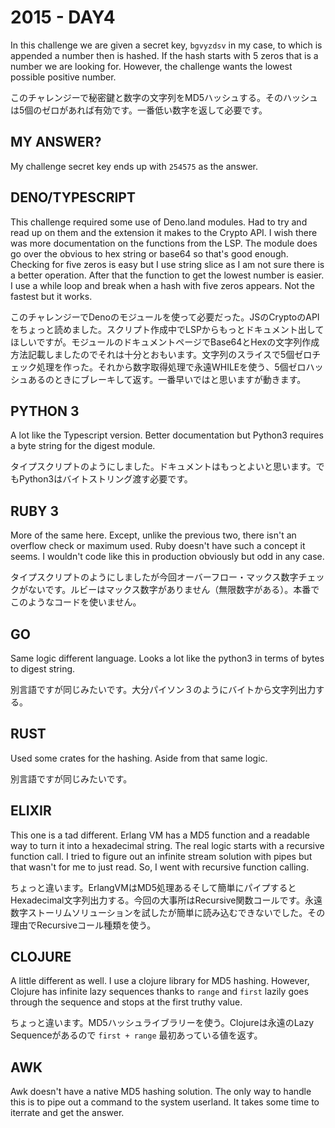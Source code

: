 # 2015 - DAY4

In this challenge we are given a secret key, `bgvyzdsv` in my case, to which is appended a number then is hashed. If the hash starts with 5 zeros that is a number we are looking for. However, the challenge wants the lowest possible positive number.

このチャレンジーで秘密鍵と数字の文字列をMD5ハッシュする。そのハッシュは5個のゼロがあれば有効です。一番低い数字を返して必要です。

## MY ANSWER?

My challenge secret key ends up with `254575` as the answer.

## DENO/TYPESCRIPT

This challenge required some use of Deno.land modules. Had to try and read up on them and the extension it makes to the Crypto API. I wish there was more documentation on the functions from the LSP. The module does go over the obvious to hex string or base64 so that's good enough. Checking for five zeros is easy but I use string slice as I am not sure there is a better operation. After that the function to get the lowest number is easier. I use a while loop and break when a hash with five zeros appears. Not the fastest but it works.

このチャレンジーでDenoのモジュールを使って必要だった。JSのCryptoのAPIをちょっと読めました。スクリプト作成中でLSPからもっとドキュメント出してほしいですが。モジュールのドキュメントページでBase64とHexの文字列作成方法記載しましたのでそれは十分とおもいます。文字列のスライスで5個ゼロチェック処理を作った。それから数字取得処理で永遠WHILEを使う、5個ゼロハッシュあるのときにブレーキして返す。一番早いではと思いますが動きます。

## PYTHON 3

A lot like the Typescript version. Better documentation but Python3 requires a byte string for the digest module.

タイプスクリプトのようにしました。ドキュメントはもっとよいと思います。でもPython3はバイトストリング渡す必要です。

## RUBY 3

More of the same here. Except, unlike the previous two, there isn't an overflow check or maximum used. Ruby doesn't have such a concept it seems. I wouldn't code like this in production obviously but odd in any case.

タイプスクリプトのようにしましたが今回オーバーフロー・マックス数字チェックがないです。ルビーはマックス数字がありません（無限数字がある）。本番でこのようなコードを使いません。

## GO

Same logic different language. Looks a lot like the python3 in terms of bytes to digest string.

別言語ですが同じみたいです。大分パイソン３のようにバイトから文字列出力する。

## RUST

Used some crates for the hashing. Aside from that same logic.

別言語ですが同じみたいです。

## ELIXIR

This one is a tad different. Erlang VM has a MD5 function and a readable way to turn it into a hexadecimal string. The real logic starts with a recursive function call. I tried to figure out an infinite stream solution with pipes but that wasn't for me to just read. So, I went with recursive function calling.

ちょっと違います。ErlangVMはMD5処理あるそして簡単にパイプするとHexadecimal文字列出力する。今回の大事所はRecursive関数コールです。永遠数字ストーリムソリューションを試したが簡単に読み込むできないでした。その理由でRecursiveコール種類を使う。

## CLOJURE

A little different as well. I use a clojure library for MD5 hashing. However, Clojure has infinite lazy sequences thanks to `range` and `first` lazily goes through the sequence and stops at the first truthy value.

ちょっと違います。MD5ハッシュライブラリーを使う。Clojureは永遠のLazy Sequenceがあるので `first + range` 最初あっている値を返す。

## AWK

Awk doesn't have a native MD5 hashing solution. The only way to handle this is to pipe out a command to the system userland. It takes some time to iterrate and get the answer.
